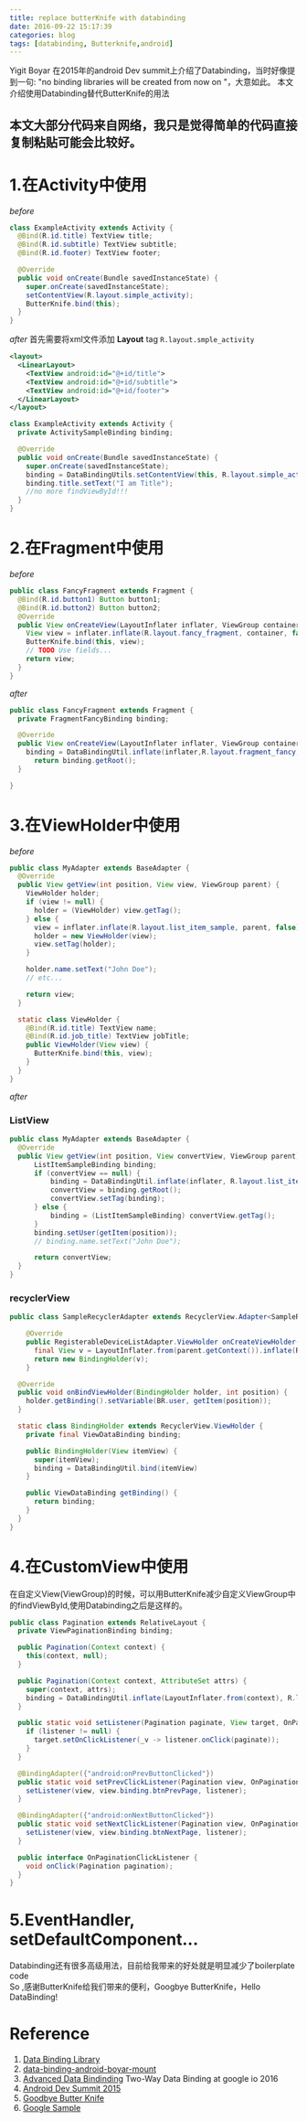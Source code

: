 ```yaml
---
title: replace butterKnife with databinding
date: 2016-09-22 15:17:39
categories: blog 
tags: [databinding, Butterknife,android]
---
```



Yigit Boyar 在2015年的android Dev summit上介绍了Databinding，当时好像提到一句:
"no binding libraries will be created from now on "，大意如此。
本文介绍使用Databinding替代ButterKnife的用法
## 本文大部分代码来自网络，我只是觉得简单的代码直接复制粘贴可能会比较好。
<!--more-->

# 1.在Activity中使用
*before*
```java
class ExampleActivity extends Activity {
  @Bind(R.id.title) TextView title;
  @Bind(R.id.subtitle) TextView subtitle;
  @Bind(R.id.footer) TextView footer;

  @Override
  public void onCreate(Bundle savedInstanceState) {
    super.onCreate(savedInstanceState);
    setContentView(R.layout.simple_activity);
    ButterKnife.bind(this);
  }
}
```
*after*
首先需要将xml文件添加 **Layout** tag 
`R.layout.smple_activity`
```xml
<layout>
  <LinearLayout>
    <TextView android:id="@+id/title">
    <TextView android:id="@+id/subtitle">
    <TextView android:id="@+id/footer">
  </LinearLayout>
</layout>
```
```java
class ExampleActivity extends Activity {
  private ActivitySampleBinding binding;

  @Override
  public void onCreate(Bundle savedInstanceState) {
    super.onCreate(savedInstanceState);
    binding = DataBindingUtils.setContentView(this, R.layout.simple_activity);
    binding.title.setText("I am Title");
    //no more findViewById!!!
  }
}
```

# 2.在Fragment中使用
*before*
```java
public class FancyFragment extends Fragment {
  @Bind(R.id.button1) Button button1;
  @Bind(R.id.button2) Button button2;
  @Override
  public View onCreateView(LayoutInflater inflater, ViewGroup container, Bundle savedInstanceState) {
    View view = inflater.inflate(R.layout.fancy_fragment, container, false);
    ButterKnife.bind(this, view);
    // TODO Use fields...
    return view;
  }
}
```

*after*
```java
public class FancyFragment extends Fragment {
  private FragmentFancyBinding binding;

  @Override
  public View onCreateView(LayoutInflater inflater, ViewGroup container, Bundle savedInstanceState) {
    binding = DataBindingUtil.inflate(inflater,R.layout.fragment_fancy, container, false);
	  return binding.getRoot();
  }

}
```

# 3.在ViewHolder中使用

*before*
```java
public class MyAdapter extends BaseAdapter {
  @Override
  public View getView(int position, View view, ViewGroup parent) {
    ViewHolder holder;
    if (view != null) {
      holder = (ViewHolder) view.getTag();
    } else {
      view = inflater.inflate(R.layout.list_item_sample, parent, false);
      holder = new ViewHolder(view);
      view.setTag(holder);
    }

    holder.name.setText("John Doe");
    // etc...

    return view;
  }

  static class ViewHolder {
    @Bind(R.id.title) TextView name;
    @Bind(R.id.job_title) TextView jobTitle;
    public ViewHolder(View view) {
      ButterKnife.bind(this, view);
    }
  }
}
```

*after*
### ListView 
```java
public class MyAdapter extends BaseAdapter {
  @Override
  public View getView(int position, View convertView, ViewGroup parent) {
      ListItemSampleBinding binding;
      if (convertView == null) {
          binding = DataBindingUtil.inflate(inflater, R.layout.list_item_sample, parent, false);
          convertView = binding.getRoot();
          convertView.setTag(binding);
      } else {
          binding = (ListItemSampleBinding) convertView.getTag();
      }
      binding.setUser(getItem(position));
      // binding.name.setText("John Doe");

      return convertView;
  }
}
```

### recyclerView
```java
public class SampleRecyclerAdapter extends RecyclerView.Adapter<SampleRecyclerAdapter.BindingHolder> {

    @Override
    public RegisterableDeviceListAdapter.ViewHolder onCreateViewHolder(ViewGroup parent, int viewType) {
      final View v = LayoutInflater.from(parent.getContext()).inflate(R.layout.list_item_sample, parent, false);
      return new BindingHolder(v);
    }

  @Override
  public void onBindViewHolder(BindingHolder holder, int position) {
    holder.getBinding().setVariable(BR.user, getItem(position));
  }

  static class BindingHolder extends RecyclerView.ViewHolder {
    private final ViewDataBinding binding;

    public BindingHolder(View itemView) {
      super(itemView);
      binding = DataBindingUtil.bind(itemView)
    }

    public ViewDataBinding getBinding() {
      return binding;
    }
  }
}
```

# 4.在CustomView中使用
在自定义View(ViewGroup)的时候，可以用ButterKnife减少自定义ViewGroup中的findViewById,使用Databinding之后是这样的。
```java
public class Pagination extends RelativeLayout {
  private ViewPaginationBinding binding;

  public Pagination(Context context) {
    this(context, null);
  }

  public Pagination(Context context, AttributeSet attrs) {
    super(context, attrs);
    binding = DataBindingUtil.inflate(LayoutInflater.from(context), R.layout.view_pagination, this, true);
  }

  public static void setListener(Pagination paginate, View target, OnPaginationClickListener listener) {
    if (listener != null) {
      target.setOnClickListener(_v -> listener.onClick(paginate));
    }
  }

  @BindingAdapter({"android:onPrevButtonClicked"})
  public static void setPrevClickListener(Pagination view, OnPaginationClickListener listener) {
    setListener(view, view.binding.btnPrevPage, listener);
  }

  @BindingAdapter({"android:onNextButtonClicked"})
  public static void setNextClickListener(Pagination view, OnPaginationClickListener listener) {
    setListener(view, view.binding.btnNextPage, listener);
  }

  public interface OnPaginationClickListener {
    void onClick(Pagination pagination);
  }
}
```

# 5.EventHandler, setDefaultComponent...</br>
Databinding还有很多高级用法，目前给我带来的好处就是明显减少了boilerplate code </br>
So ,感谢ButterKnife给我们带来的便利，Googbye ButterKnife，Hello DataBinding!

# Reference

 1. [Data Binding Library](https://developer.android.com/topic/libraries/data-binding/index.html)
 2. [data-binding-android-boyar-mount](https://realm.io/cn/news/data-binding-android-boyar-mount/) 
 3. [Advanced Data Bindinding](https://www.youtube.com/watch?v=DAmMN7m3wLU) Two-Way Data Binding at google io 2016
 4. [Android Dev Summit 2015](https://www.youtube.com/watch?v=NBbeQMOcnZ0)
 5. [Goodbye Butter Knife](http://qiita.com/izumin5210/items/2784576d86ce6b9b51e6)
 6. [Google Sample](https://github.com/google/android-ui-toolkit-demos)
 
